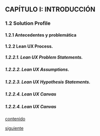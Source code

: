 ## CAPÍTULO I: INTRODUCCIÓN 

### 1.2 Solution Profile
#### 1.2.1 Antecedentes y problemática
#### 1.2.2 Lean UX Process.
##### 1.2.2.1. Lean UX Problem Statements.
##### 1.2.2.2. Lean UX Assumptions.
##### 1.2.2.3. Lean UX Hypothesis Statements.
##### 1.2.2.4. Lean UX Canvas
##### 1.2.2.4. Lean UX Canvas
[contenido](../contenido.md)

[siguiente](./1.3-segmentos-objetivo.md)